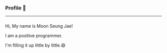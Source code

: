 ### Profile 👋
-----------------------------------------------------------------------------------------------------------------------------------------------------------------------------------
### 
Hi, My name is Moon Seung Jae!

I am a positive programmer.

I'm filling it up little by little.😄
